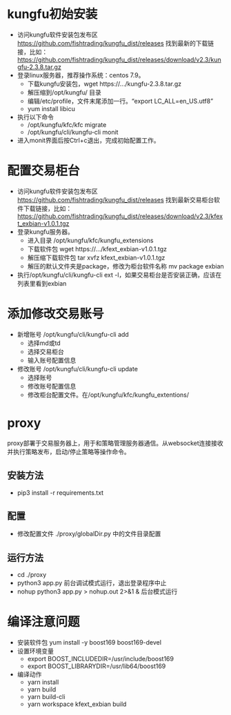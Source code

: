# kungfu初始安装
* 访问kungfu软件安装包发布区 https://github.com/fishtrading/kungfu_dist/releases   找到最新的下载链接，比如：https://github.com/fishtrading/kungfu_dist/releases/download/v2.3/kungfu-2.3.8.tar.gz
* 登录linux服务器，推荐操作系统：centos 7.9。
  * 下载kungfu安装包，wget https://.../kungfu-2.3.8.tar.gz
  * 解压缩到/opt/kungfu/ 目录
  * 编辑/etc/profile，文件末尾添加一行。“export LC_ALL=en_US.utf8”
  * yum install libicu
* 执行以下命令
  * /opt/kungfu/kfc/kfc migrate
  * /opt/kungfu/cli/kungfu-cli monit
* 进入monit界面后按Ctrl+c退出，完成初始配置工作。

# 配置交易柜台
* 访问kungfu软件安装包发布区 https://github.com/fishtrading/kungfu_dist/releases  找到最新交易柜台软件下载链接，比如：https://github.com/fishtrading/kungfu_dist/releases/download/v2.3/kfext_exbian-v1.0.1.tgz
* 登录kungfu服务器。
  * 进入目录 /opt/kungfu/kfc/kungfu_extensions
  * 下载软件包 wget https://.../kfext_exbian-v1.0.1.tgz
  * 解压缩下载软件包 tar xvfz kfext_exbian-v1.0.1.tgz
  * 解压的默认文件夹是package，修改为柜台软件名称 mv package exbian
* 执行/opt/kungfu/cli/kungfu-cli ext -l，如果交易柜台是否安装正确，应该在列表里看到exbian

# 添加修改交易账号
* 新增账号 /opt/kungfu/cli/kungfu-cli add
  * 选择md或td
  * 选择交易柜台
  * 输入账号配置信息
* 修改账号 /opt/kungfu/cli/kungfu-cli update
  * 选择账号
  * 修改账号配置信息
  * 修改柜台配置文件。在/opt/kungfu/kfc/kungfu_extentions/

# proxy
proxy部署于交易服务器上，用于和策略管理服务器通信。从websocket连接接收并执行策略发布，启动/停止策略等操作命令。

## 安装方法
* pip3 install -r requirements.txt

## 配置
* 修改配置文件 ./proxy/globalDir.py 中的文件目录配置

## 运行方法
* cd ./proxy
* python3 app.py 前台调试模式运行，退出登录程序中止
* nohup python3 app.py > nohup.out 2>&1 & 后台模式运行

# 编译注意问题
* 安装软件包 yum install -y boost169 boost169-devel
* 设置环境变量
  * export BOOST_INCLUDEDIR=/usr/include/boost169
  * export BOOST_LIBRARYDIR=/usr/lib64/boost169
* 编译动作
  * yarn install
  * yarn build
  * yarn build-cli
  * yarn workspace kfext_exbian build

